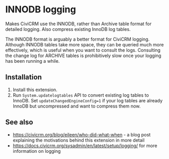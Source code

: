 # INNODB logging

Makes CiviCRM use the INNODB, rather than Archive table format for detailed logging. Also compress existing InnoDB log tables.

The INNODB format is arguably a better format for CiviCRM logging. Although INNODB tables take more space, they can be queried much more effectively, which is useful when you want to consult the logs. Consulting the change log for ARCHIVE tables is prohibitively slow once your logging has been running a while.

## Installation

1. Install this extension.
1. Run `System.updatelogtables` API to convert existing log tables to InnoDB. Set `updateChangedEngineConfig=1` if your log tables are already InnoDB but uncompressed and want to compress them now. 

## See also

* https://civicrm.org/blog/eileen/who-did-what-when - a blog post explaining the motivations behind this extension in more detail
* https://docs.civicrm.org/sysadmin/en/latest/setup/logging/ for more information on logging
